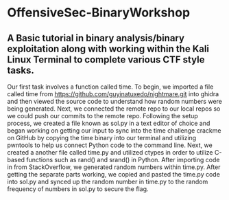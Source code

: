 # OffensiveSec-BinaryWorkshop


## A Basic tutorial in binary analysis/binary exploitation along with working within the Kali Linux Terminal to complete various CTF style tasks.

Our first task involves a function called time. To begin, we imported a file called time from https://github.com/guyinatuxedo/nightmare.git into ghidra and then viewed the source code to understand how random numbers were being generated.
Next, we connected the remote repo to our local repos so we could push our commits to the remote repo. 
Following the setup process, we created a file known as sol.py in a text editor of choice and began working on getting our input to sync into the time challenge crackme on GitHub by copying the time binary into our terminal and utilizing pwntools to help us connect Python code to the command line.
Next, we created a another file called time.py and utilized ctypes in order to utilize C-based functions such as rand() and srand() in Python. After importing code in from StackOverflow, we generated random numbers within time.py.
After getting the separate parts working, we copied and pasted the time.py code into sol.py and synced up the random number in time.py to the random frequency of numbers in sol.py to secure the flag. 
  
   




